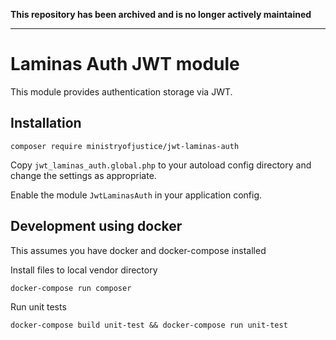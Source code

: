 **This repository has been archived and is no longer actively maintained**

----

# Laminas Auth JWT module

This module provides authentication storage via JWT.

## Installation

    composer require ministryofjustice/jwt-laminas-auth

Copy `jwt_laminas_auth.global.php` to your autoload config directory and
change the settings as appropriate.

Enable the module `JwtLaminasAuth` in your application config.

## Development using docker

This assumes you have docker and docker-compose installed

Install files to local vendor directory

```shell script
docker-compose run composer
```

Run unit tests

```shell script
docker-compose build unit-test && docker-compose run unit-test
```
